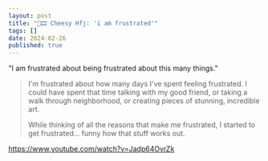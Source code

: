 ```yaml
---
layout: post
title: "🔗🎞️ Cheesy Hfj: 'i am frustrated'"
tags: []
date: 2024-02-26
published: true
---
```

"I am frustrated about being frustrated about this many things."<!--more-->
>
> I'm frustrated about how many days I've spent feeling frustrated.
> I could have spent that time talking with my good friend, or taking a walk through neighborhood, or creating pieces of stunning, incredible art.
>
> While thinking of all the reasons that make me frustrated, I started to get frustrated... funny how that stuff works out.

<!-- it's been 2 months. -->
<!-- i am getting back to blogging but i am not exactly ready to define my thoughts on not just the inactivity, but my current feelings -->
<!-- mainly, what drove me to highlight this video. -->
<!-- because recent events have called me back to it, and it is slightly comforting, that i'm not alone in this feeling of general frustration. -->
<!-- so maybe check back later. -->

<https://www.youtube.com/watch?v=Jadp64OvrZk>
